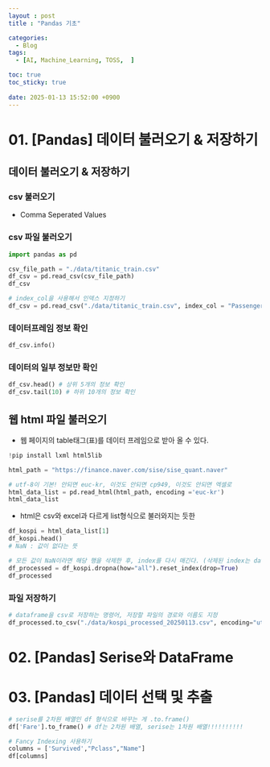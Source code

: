```yaml
---
layout : post
title : "Pandas 기초"

categories:
  - Blog
tags:
  - [AI, Machine_Learning, TOSS,  ]

toc: true
toc_sticky: true
 
date: 2025-01-13 15:52:00 +0900
---
```

# 01. [Pandas] 데이터 불러오기 & 저장하기
## 데이터 불러오기 & 저장하기
### csv 불러오기
- Comma Seperated Values

### csv 파일 불러오기
```python
import pandas as pd

csv_file_path = "./data/titanic_train.csv"
df_csv = pd.read_csv(csv_file_path)
df_csv
```
```python
# index_col을 사용해서 인덱스 지정하기
df_csv = pd.read_csv("./data/titanic_train.csv", index_col = "PassengerId")
```
### 데이터프레임 정보 확인
```python
df_csv.info()
```

### 데이터의 일부 정보만 확인
```python
df_csv.head() # 상위 5개의 정보 확인
df_csv.tail(10) # 하위 10개의 정보 확인
```

## 웹 html 파일 불러오기
- 웹 페이지의 table태그(표)를 데이터 프레임으로 받아 올 수 있다.

```python
!pip install lxml html5lib 
```

```python
html_path = "https://finance.naver.com/sise/sise_quant.naver"

# utf-8이 기본! 안되면 euc-kr, 이것도 안되면 cp949, 이것도 안되면 엑셀로 
html_data_list = pd.read_html(html_path, encoding ='euc-kr')
html_data_list 

```
- html은 csv와 excel과 다르게 list형식으로 불러와지는 듯한
```python
df_kospi = html_data_list[1]
df_kospi.head()
# NaN : 값이 없다는 뜻 
```
```python
# 모든 값이 NaN이라면 해당 행을 삭제한 후, index를 다시 매긴다. (삭제된 index는 dataframe에 남기지 않고 drop한다.)
df_processed = df_kospi.dropna(how="all").reset_index(drop=True)
df_processed
```

### 파일 저장하기
```python
# dataframe을 csv로 저장하는 명령어, 저장할 파일의 경로와 이름도 지정
df_processed.to_csv("./data/kospi_processed_20250113.csv", encoding="utf-8")
```
# 02. [Pandas] Serise와 DataFrame

# 03. [Pandas] 데이터 선택 및 추출
```python
# serise를 2차원 배열인 df 형식으로 바꾸는 게 .to.frame()
df['Fare'].to_frame() # df는 2차원 배열, serise는 1차원 배열!!!!!!!!!!
```

```python
# Fancy Indexing 사용하기
columns = ['Survived',"Pclass","Name"]
df[columns]
```